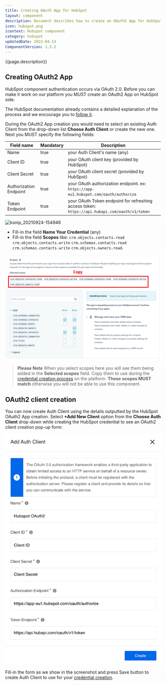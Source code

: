 ```yaml
---
title: Creating OAuth App for HubSpot
layout: component
description: Document describes how to create an OAuth2 App for HubSpot and how to use newly generated Client ID and Client Secret to configure Auth Client.
icon: hubspot.png
icontext: Hubspot component
category: hubspot
updatedDate: 2022-04-13
ComponentVersion: 1.5.2
---
```


{{page.description}}

## Creating OAuth2 App

HubSpot component authentication occurs via OAuth 2.0. Before you can make it work
on our platform you MUST create an OAuth2 App on HubSpot side.

The HubSpot documentation already contains a detailed explanation of the process
and we encourage you to [follow it](https://developers.hubspot.com/docs/api/working-with-oauth).

During the OAuth2 App creation you would need to select an existing Auth Client
from the drop-down list **Choose Auth Client** or create the new one. Next you
MUST specify the following fields:

| Field name | Mandatory | Description |
|----|---------|-----------|
| Name | true | your Auth Client's name (any) |
| Client ID| true | your OAuth client key (provided by HubSpot) |
| Client Secret| true | your OAuth client secret (provided by HubSpot) |
| Authorization Endpoint | true | your OAuth authorization endpoint. ex: `https://app-eu1.hubspot.com/oauth/authorize` |
| Token Endpoint | true | your OAuth Token endpoint for refreshing access token: `https://api.hubapi.com/oauth/v1/token`|

![ksnip_20210924-154946](https://user-images.githubusercontent.com/7985390/134677237-b9aedd64-e7c0-4489-9125-f476cc129e31.png)

*   Fill-in the field **Name Your Credential** (any)
*   Fill-in the field **Scopes** like: `crm.objects.contacts.read` `crm.objects.contacts.write` `crm.schemas.contacts.read` `crm.schemas.contacts.write` `crm.objects.owners.read`.

![Scopes](img/scopes.png)

> **Please Note** When you select scopes here you will see them being added in
> the **Selected scopes** field. Copy them to use during the
> [credential creation process](index#credentials) on the platform.
> **These scopes MUST match** otherwise you will not be able to use this component.

## OAuth2 client creation

You can now create Auth Client using the details outputted by the HubSpot OAuth2 App
creation. Select **+Add New Client** option from the **Choose Auth Client**
drop-down while creating the HubSpot credential to see an OAuth2 client creation
pop-up form:

![Oauth 2](img/hubspot-oauth2.png)

Fill-in the form as we show in the screenshot and press Save button to create
Auth Client to use for your [credential creation](index#credentials).
